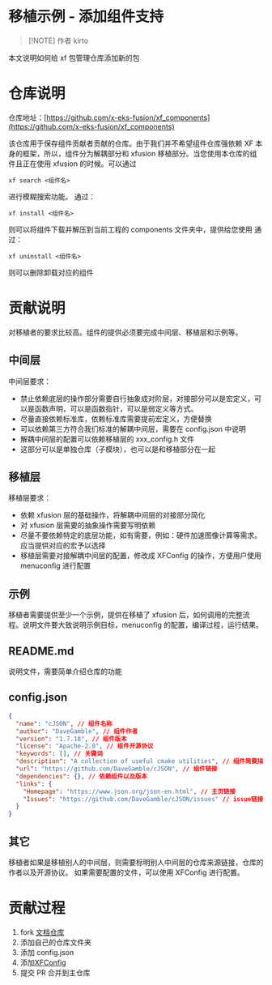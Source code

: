# 移植示例 - 添加组件支持

> [!NOTE] 作者
> kirto

本文说明如何给 xf 包管理仓库添加新的包

# 仓库说明

仓库地址：[https://github.com/x-eks-fusion/xf_components](https://github.com/x-eks-fusion/xf_components)

该仓库用于保存组件贡献者贡献的仓库。由于我们并不希望组件仓库强依赖 XF 本身的框架，所以，组件分为解耦部分和 xfusion 移植部分。当您使用本仓库的组件且正在使用 xfusion 的时候。可以通过

```shell
xf search <组件名>
```

进行模糊搜索功能。
通过：

```shell
xf install <组件名>
```

则可以将组件下载并解压到当前工程的 components 文件夹中，提供给您使用
通过：

```shell
xf uninstall <组件名>
```

则可以删除卸载对应的组件

# 贡献说明

对移植者的要求比较高。组件的提供必须要完成中间层、移植层和示例等。

## 中间层

中间层要求：

- 禁止依赖底层的操作部分需要自行抽象成对阶层，对接部分可以是宏定义，可以是函数声明，可以是函数指针，可以是弱定义等方式。
- 尽量直接依赖标准库，依赖标准库需要提前宏定义，方便替换
- 可以依赖第三方符合我们标准的解耦中间层，需要在 config.json 中说明
- 解耦中间层的配置可以依赖移植层的 xxx_config.h 文件
- 这部分可以是单独仓库（子模块），也可以是和移植部分在一起

## 移植层

移植层要求：

- 依赖 xfusion 层的基础操作，将解耦中间层的对接部分简化
- 对 xfusion 层需要的抽象操作需要写明依赖
- 尽量不要依赖特定的底层功能，如有需要，例如：硬件加速图像计算等需求。应当提供对应的宏予以选择
- 移植层需要对接解耦中间层的配置，修改成 XFConfig 的操作，方便用户使用 menuconfig 进行配置

## 示例

移植者需要提供至少一个示例，提供在移植了 xfusion 后，如何调用的完整流程。说明文件要大致说明示例目标，menuconfig 的配置，编译过程，运行结果。

## README.md

说明文件，需要简单介绍仓库的功能

## config.json

```json
{
  "name": "cJSON", // 组件名称
  "author": "DaveGamble", // 组件作者
  "version": "1.7.18", // 组件版本
  "license": "Apache-2.0", // 组件开源协议
  "keywords": [], // 关键词
  "description": "A collection of useful cmake utilities", // 组件简要描述
  "url": "https://github.com/DaveGamble/cJSON", // 组件链接
  "dependencies": {}, // 依赖组件以及版本
  "links": {
    "Homepage": "https://www.json.org/json-en.html", // 主页链接
    "Issues": "https://github.com/DaveGamble/cJSON/issues" // issue链接
  }
}
```

## 其它

移植者如果是移植别人的中间层，则需要标明别人中间层的仓库来源链接，仓库的作者以及开源协议。
如果需要配置的文件，可以使用 XFConfig 进行配置。

# 贡献过程

1. fork [文档仓库](https://github.com/x-eks-fusion/xf_components)
2. 添加自己的仓库文件夹
3. 添加 config.json
4. 添加[XFConfig](https://www.kernel.org/doc/html/latest/kbuild/kconfig-language.html)
5. 提交 PR 合并到主仓库
